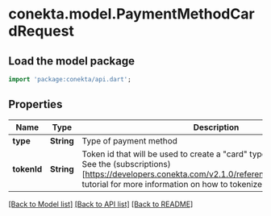# conekta.model.PaymentMethodCardRequest

## Load the model package
```dart
import 'package:conekta/api.dart';
```

## Properties
Name | Type | Description | Notes
------------ | ------------- | ------------- | -------------
**type** | **String** | Type of payment method | 
**tokenId** | **String** | Token id that will be used to create a \"card\" type payment method. See the (subscriptions)[https://developers.conekta.com/v2.1.0/reference/createsubscription] tutorial for more information on how to tokenize cards. | 

[[Back to Model list]](../README.md#documentation-for-models) [[Back to API list]](../README.md#documentation-for-api-endpoints) [[Back to README]](../README.md)


